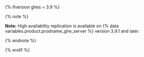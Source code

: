 {% ifversion ghes = 3.9 %}

{% note %}

**Note:** High availability replication is available on {% data variables.product.prodname_ghe_server %} version 3.9.1 and later. 

{% endnote %}

{% endif %}
